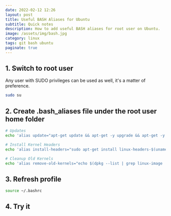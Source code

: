 ```yaml
---
date: 2022-02-12 12:26
layout: post
title: Useful BASH Aliases for Ubuntu
subtitle: Quick notes
description: How to add useful BASH aliases for root user on Ubuntu.
image: /assets/img/bash.jpg
category: linux
tags: git bash ubuntu
paginate: true
---
```


## 1. Switch to root user

Any user with SUDO privileges can be used as well, it's a matter of preference.

```bash
sudo su
```

## 2. Create .bash_aliases file under the root user home folder

```bash
# Updates
echo 'alias update="apt-get update && apt-get -y upgrade && apt-get -y dist-upgrade && apt-get autoclean && apt-get -y autoremove && apt-get clean"' | sudo tee /root/.bash_aliases

# Install Kernel Headers
echo 'alias install-headers="sudo apt-get install linux-headers-$(uname -r)"' | sudo tee -a /root/.bash_aliases

# Cleanup Old Kernels
echo 'alias remove-old-kernels="echo $(dpkg --list | grep linux-image | awk '\''{ print $2 }'\'' | sort -V | sed -n '\''/'\''`uname -r`'\''/q;p'\'') $(dpkg --list | grep linux-headers | awk '\''{ print $2 }'\'' | sort -V | sed -n '\''/'\''"$(uname -r | sed "s/\([0-9.-]*\)-\([^0-9]\+\)/\1/")"'\''/q;p'\'') | xargs sudo apt -y purge && update-grub"' |  sudo tee -a /root/.bash_aliases
```

## 3. Refresh profile

```bash
source ~/.bashrc
```

## 4. Try it
